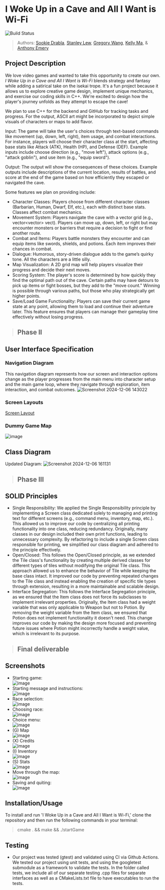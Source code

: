 # I Woke Up in a Cave and All I Want is Wi-Fi 
![Build Status](https://github.com/cs100/final-project-pinkie-pie/actions/workflows/main.yml/badge.svg)
 > Authors: [Sookie Drabla](https://github.com/sdrabla), [Stanley Lew](https://github.com/stanleylew5), [Gregory Wang](https://github.com/rowletribombee), [Kelly Ma](https://github.com/kellyma073), & [Anthony Emery](https://github.com/antodough)

## Project Description

We love video games and wanted to take this opportunity to create our own. *I Woke Up in a Cave and All I Want is Wi-Fi* blends strategy and fantasy while adding a satirical take on the isekai trope. It's a fun project because it allows us to explore creative game design, implement unique mechanics, and exercise our coding skills in C++. We're excited to design how the player's journey unfolds as they attempt to escape the cave!

We plan to use C++ for the backend and GitHub for tracking tasks and progress. For the output, ASCII art might be incorporated to depict simple visuals of characters or maps to add flavor.

Input: The game will take the user's choices through text-based commands like movement (up, down, left, right), item usage, and combat interactions. For instance, players will choose their character class at the start, affecting base stats like Attack (ATK), Health (HP), and Defense (DEF). Example inputs include choose direction (e.g., "move left"), attack options (e.g., "attack goblin"), and use item (e.g., "equip sword").

Output: The output will show the consequences of these choices. Example outputs include descriptions of the current location, results of battles, and score at the end of the game based on how efficiently they escaped or navigated the cave.

Some features we plan on providing include:
* Character Classes: Players choose from different character classes (Barbarian, Human, Dwarf, Elf, etc.), each with distinct base stats. Classes affect combat mechanics.
* Movement System: Players navigate the cave with a vector grid (e.g., vector<vector<int>> vect). Players can move up, down, left, or right but may encounter monsters or barriers that require a decision to fight or find another route.
* Combat and Items: Players battle monsters they encounter and can equip items like swords, shields, and potions. Each item improves their chances in combat.
* Dialogue: Humorous, story-driven dialogue adds to the game’s quirky tone. All the characters are a little silly.
* Map Visualization: A 2D grid map will help players visualize their progress and decide their next moves.
* Scoring System: The player's score is determined by how quickly they find the optimal path out of the cave. Certain paths may have detours to pick up items or fight bosses, but they add to the "move count." Winning is possible through various paths, but those who play strategically get higher points.
* Save/Load Game Functionality: Players can save their current game state at any point, allowing them to load and continue their adventure later. This feature ensures that players can manage their gameplay time effectively without losing progress.

 > ## Phase II

## User Interface Specification

### Navigation Diagram
This navigation diagram represents how our screen and interaction options change as the player progresses from the main menu into character setup and the main game loop, where they navigate through exploration, item interaction, and combat outcomes.
![Screenshot 2024-12-06 143022](https://github.com/user-attachments/assets/95011911-e4c3-4d05-98a0-1c94bb106a02)

### Screen Layouts
[Screen Layout](https://docs.google.com/document/d/1VOla1fuHbr2JOMuvnhqX7As1DWS0icjsOhyZanJbCrs/edit?usp=sharing)

### Dummy Game Map
![image](https://github.com/user-attachments/assets/aaaf8e3f-1447-4c96-9c33-b07e5e4f94ff)

## Class Diagram
Updated Diagram: 
![Screenshot 2024-12-06 161131](https://github.com/user-attachments/assets/26095829-5698-4e52-bfa8-bcee65e3d7c2)


 > ## Phase III
## SOLID Principles
* Single Responsibility: We applied the Single Responsibility principle by implementing a Screen class dedicated solely to managing and printing text for different screens (e.g., command menu, inventory, map, etc.). This allowed us to improve our code by centralizing all printing functionality into one class, reducing redundancy. Originally, many classes in our design included their own print functions, leading to unnecessary complexity. By refactoring to include a single Screen class responsible for printing, we simplified our class diagram and adhered to the principle effectively.
* Open/Closed: This follows the Open/Closed principle, as we extended the Tile class's functionality by creating multiple derived classes for different types of tiles without modifying the original Tile class. This approach allowed us to enhance the behavior of Tile while keeping the base class intact. It improved our code by preventing repeated changes to the Tile class and instead enabling the creation of specific tile types through extension, resulting in a more maintainable and scalable design.
* Interface Segregation: This follows the Interface Segregation principle, as we ensured that the Item class does not force its subclasses to implement irrelevant properties. Originally, the Item class had a weight variable that was only applicable to Weapon but not to Potion. By removing the weight variable from the Item class, we ensured that Potion does not implement functionality it doesn't need. This change improves our code by making the design more focused and preventing future issues where Potion might incorrectly handle a weight value, which is irrelevant to its purpose.
 
 > ## Final deliverable

 ## Screenshots
* Starting game: <br/>
![image](https://github.com/user-attachments/assets/1279e814-a1d0-4282-9768-e73471712eed)
* Starting message and instructions: <br/>
![image](https://github.com/user-attachments/assets/4173ed84-1e17-4e37-be67-58c85e7b1380)
* Race selection: <br/>
![image](https://github.com/user-attachments/assets/b409c98e-edd8-4be2-b717-350cee921c7c)
* Choosing race: <br/>
![image](https://github.com/user-attachments/assets/2da0a841-c004-42c0-9af2-a838ff8126af)
* Choice menu: <br/>
![image](https://github.com/user-attachments/assets/a81403e2-c98f-42b4-84bf-a6776459f705)
* (G) Map <br/>
![image](https://github.com/user-attachments/assets/bfdaaccc-d721-4c40-bbcc-2c6edabf0c08)
* (X) Credits <br/>
![image](https://github.com/user-attachments/assets/64ffe7eb-cf95-41f7-a333-da71000c39a0)
* (I) Inventory <br/>
![image](https://github.com/user-attachments/assets/2540e603-490b-4e7b-9e63-da71aa824805)
* (S) Stats <br/>
![image](https://github.com/user-attachments/assets/9f1c5a56-ed7a-4b26-8e7d-b82147ee981a)
* Move through the map: <br/>
![image](https://github.com/user-attachments/assets/435e00c3-f83b-476a-b582-33734b583191)
* Saving and quiting: <br/>
![image](https://github.com/user-attachments/assets/efaf813b-714c-410d-97dd-35028a48be1c)


 ## Installation/Usage
 To install and run 'I Woke Up in a Cave and All I Want is Wi-Fi,' clone the repository and then run the following commands in your terminal:
 > cmake . && make && ./startGame

 ## Testing
* Our project was tested (gtest) and validated using CI via Github Actions. We tested our project using unit tests, and using the googletest submodule as a framework to validate the tests. In the folder called tests, we include all of our separate testing .cpp files for separate interfaces as well as a CMakeLists.txt file to have executables to run the tests. 
 
